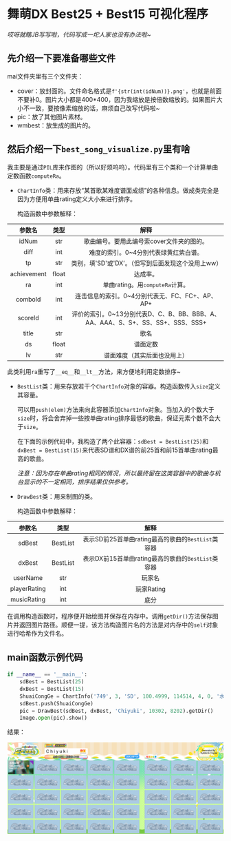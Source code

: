 # 舞萌DX Best25 + Best15 可视化程序

*哎呀就瞎JB写写啦，代码写成一坨人家也没有办法啦~*



## 先介绍一下要准备哪些文件

mai文件夹里有三个文件夹：

- cover：放封面的。文件命名格式是`f'{str(int(idNum))}.png'`，也就是前面不要补0。图片大小都是400*400，因为我缩放是按倍数缩放的。如果图片大小不一致，要按像素缩放的话，麻烦自己改写代码啦~
- pic：放了其他图片素材。
- wmbest：放生成的图片的。



## 然后介绍一下`best_song_visualize.py`里有啥

我主要是通过`PIL`库来作图的（所以好烦呜呜）。代码里有三个类和一个计算单曲定数函数`computeRa`。

- `ChartInfo`类：用来存放“某首歌某难度谱面成绩”的各种信息。做成类完全是因为方便用单曲rating定义大小来进行排序。

  构造函数中参数解释：

参数名|类型|解释
:-:|:-:|:-:
idNum|str|歌曲编号。要用此编号索cover文件夹的图的。
diff|int|难度的索引。0~4分别代表绿黄红紫白谱。
tp|str|类别，填'SD'或'DX'。（但写到后面发现这个没用上ww）
achievement|float|达成率。
ra|int|单曲rating。用`computeRa`计算。
comboId|int|连击信息的索引。0~4分别代表无、FC、FC+、AP、AP+
scoreId|int|评价的索引。0~13分别代表D、C、B、BB、BBB、A、AA、AAA、S、S+、SS、SS+、SSS、SSS+
title|str|歌名
ds|float|谱面定数
lv|str|谱面难度（其实后面也没用上）

  此类利用`ra`重写了`__eq__`和`__lt__`方法，来方便地利用定数排序~

- `BestList`类：用来存放若干个`ChartInfo`对象的容器。构造函数传入`size`定义其容量。

  可以用`push(elem)`方法来向此容器添加`ChartInfo`对象。当加入的个数大于`size`时，将会舍弃掉一些按单曲rating排序最低的歌曲，保证元素个数不会大于`size`。

  在下面的示例代码中，我构造了两个此容器：`sdBest = BestList(25)`和`dxBest = BestList(15)`来代表SD谱和DX谱的前25首和前15首单曲rating最高的歌曲。

  *注意：因为存在单曲rating相同的情况，所以最终留在这类容器中的歌曲与机台显示的不一定相同，排序结果仅供参考。*

- `DrawBest`类：用来制图的类。

  构造函数中参数解释：

参数名|类型|解释
:-:|:-:|:-:
sdBest|BestList|表示SD前25首单曲rating最高的歌曲的`BestList`类容器
dxBest|BestList|表示DX前15首单曲rating最高的歌曲的`BestList`类容器
userName|str|玩家名
playerRating|int|玩家Rating
musicRating|int|底分

在调用构造函数时，程序便开始绘图并保存在内存中。调用`getDir()`方法保存图片并返回图片路径。顺便一提，该方法构造图片名的方法是对内存中的`self`对象进行哈希作为文件名。



## main函数示例代码

```python
if __name__ == '__main__':
    sdBest = BestList(25)
    dxBest = BestList(15)
    ShuaiCongGe = ChartInfo('749', 3, 'SD', 100.4999, 114514, 4, 0, '水魚玩葱', 0.0, 0)
    sdBest.push(ShuaiCongGe)
    pic = DrawBest(sdBest, dxBest, 'Chiyuki', 10302, 8202).getDir()
    Image.open(pic).show()
```

结果：

<img src=".\mai\wmbest\002A6B19B485.png" alt="002A6B19B485" style="zoom:100%;" />